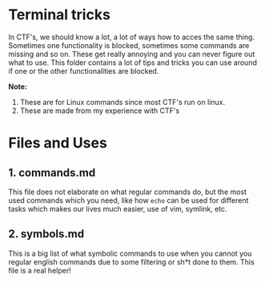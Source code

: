 # Terminal tricks
In CTF's, we should know a lot, a lot of ways how to acces the same thing. Sometimes one functionality is blocked, sometimes some commands are missing and so on. These get really annoying and you can never figure out what to use. This folder contains a lot of tips and tricks you can use around if one or the other functionalities are blocked.

**Note:**
1. These are for Linux commands since most CTF's run on linux.
2. These are made from my experience with CTF's

# Files and Uses
## 1. commands.md
This file does not elaborate on what regular commands do, but the most used commands which you need, like how `echo` can be used for different tasks which makes our lives much easier, use of vim, symlink, etc.

## 2. symbols.md
This is a big list of what symbolic commands to use when you cannot you regular english commands due to some filtering or sh*t done to them. This file is a real helper!

